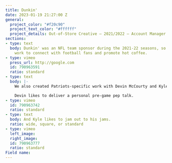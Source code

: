 ```yaml
---
title: Dunkin'
date: 2023-01-19 21:27:00 Z
general:
  project_color: "#f20c90"
  project_text_color: "#ffffff"
  project_details: Out-of-Store Creative – 2021/2022 – Account Manager
sections:
- type: text
  body: Dunkin' was an NFL team sponsor during the 2021-22 seasons, so we developed
    work to connect with football fans and promote hot coffee.
- type: vimeo
  press_url: http://google.com
  id: 790963591
  ratio: standard
- type: text
  body: |-
    We also created Patriots-specific work with Devin McCourty and Kyle Van Noy. They both rely on a cup of Dunkin' to give them a boost on gameday. It's just as important as their gameday rituals, which they also both have...

    Devin likes to deliver a personal pre-game pep talk.
- type: vimeo
  id: 790963742
  ratio: standard
- type: text
  body: And Kyle likes to jam out to his jams.
  ratio: wide, square, or standard
- type: vimeo
  left_image: 
  right_image: 
  id: 790963777
  ratio: standard
Field name: 
---
```


